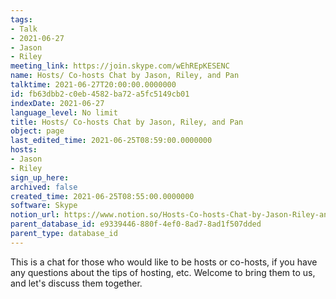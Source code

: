 ```yaml
---
tags:
- Talk
- 2021-06-27
- Jason
- Riley
meeting_link: https://join.skype.com/wEhREpKESENC
name: Hosts/ Co-hosts Chat by Jason, Riley, and Pan
talktime: 2021-06-27T20:00:00.0000000
id: fb63dbb2-c0eb-4582-ba72-a5fc5149cb01
indexDate: 2021-06-27
language_level: No limit
title: Hosts/ Co-hosts Chat by Jason, Riley, and Pan
object: page
last_edited_time: 2021-06-25T08:59:00.0000000
hosts:
- Jason
- Riley
sign_up_here: 
archived: false
created_time: 2021-06-25T08:55:00.0000000
software: Skype
notion_url: https://www.notion.so/Hosts-Co-hosts-Chat-by-Jason-Riley-and-Pan-fb63dbb2c0eb4582ba72a5fc5149cb01
parent_database_id: e9339446-880f-4ef0-8ad7-8ad1f507dded
parent_type: database_id
---
```


This is a chat for those who would like to be hosts or co-hosts, if you have any questions about the tips of hosting, etc. Welcome to bring them to us, and let's discuss them together.

